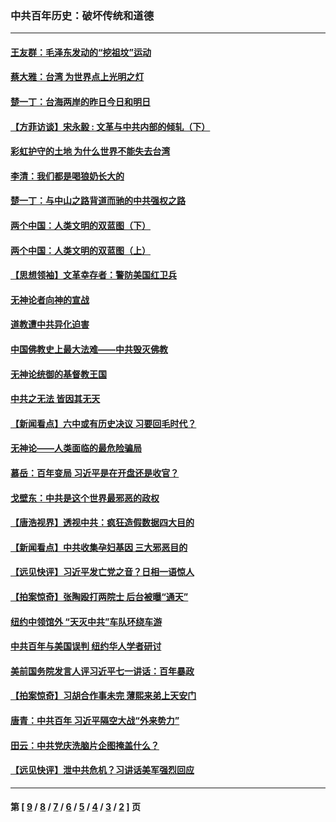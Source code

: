 ### 中共百年历史：破坏传统和道德
---
#### [王友群：毛泽东发动的“挖祖坟”运动](../../pages/nf1176114/n13723639.md?06270430) 
#### [蔡大雅：台湾 为世界点上光明之灯](../../pages/nf1176114/n13531530.md?06270430) 
#### [楚一丁：台海两岸的昨日今日和明日](../../pages/nf1176114/n13531468.md?06270430) 
#### [【方菲访谈】宋永毅 : 文革与中共内部的倾轧（下）](../../pages/nf1176114/n13486836.md?06270430) 
#### [彩虹护守的土地 为什么世界不能失去台湾](../../pages/nf1176114/n13476849.md?06270430) 
#### [李清：我们都是喝狼奶长大的](../../pages/nf1176114/n13471478.md?06270430) 
#### [楚一丁：与中山之路背道而驰的中共强权之路](../../pages/nf1176114/n13437270.md?06270430) 
#### [两个中国：人类文明的双蓝图（下）](../../pages/nf1176114/n13423132.md?06270430) 
#### [两个中国：人类文明的双蓝图（上）](../../pages/nf1176114/n13422687.md?06270430) 
#### [【思想领袖】文革幸存者：警防美国红卫兵](../../pages/nf1176114/n13339289.md?06270430) 
#### [无神论者向神的宣战](../../pages/nf1176114/n13281535.md?06270430) 
#### [道教遭中共异化迫害](../../pages/nf1176114/n13281463.md?06270430) 
#### [中国佛教史上最大法难——中共毁灭佛教](../../pages/nf1176114/n13281397.md?06270430) 
#### [无神论统御的基督教王国](../../pages/nf1176114/n13281280.md?06270430) 
#### [中共之无法 皆因其无天](../../pages/nf1176114/n13281088.md?06270430) 
#### [【新闻看点】六中或有历史决议 习要回毛时代？](../../pages/nf1176114/n13222895.md?06270430) 
#### [无神论——人类面临的最危险骗局](../../pages/nf1176114/n13196137.md?06270430) 
#### [慕岳：百年变局 习近平是在开盘还是收官？](../../pages/nf1176114/n13206516.md?06270430) 
#### [戈壁东：中共是这个世界最邪恶的政权](../../pages/nf1176114/n13085641.md?06270430) 
#### [【唐浩视界】透视中共：疯狂造假数据四大目的](../../pages/nf1176114/n13080590.md?06270430) 
#### [【新闻看点】中共收集孕妇基因 三大邪恶目的](../../pages/nf1176114/n13077182.md?06270430) 
#### [【远见快评】习近平发亡党之音？日相一语惊人](../../pages/nf1176114/n13074809.md?06270430) 
#### [【拍案惊奇】张陶殴打两院士 后台被曝“通天”](../../pages/nf1176114/n13070496.md?06270430) 
#### [纽约中领馆外 “天灭中共”车队环绕车游](../../pages/nf1176114/n13070693.md?06270430) 
#### [中共百年与美国误判 纽约华人学者研讨](../../pages/nf1176114/n13067969.md?06270430) 
#### [美前国务院发言人评习近平七一讲话：百年暴政](../../pages/nf1176114/n13066986.md?06270430) 
#### [【拍案惊奇】习胡合作事未完 薄熙来弟上天安门](../../pages/nf1176114/n13065867.md?06270430) 
#### [唐青：中共百年 习近平隔空大战“外来势力”](../../pages/nf1176114/n13065976.md?06270430) 
#### [田云：中共党庆洗脑片企图掩盖什么？](../../pages/nf1176114/n13064395.md?06270430) 
#### [【远见快评】泄中共危机？习讲话美军强烈回应](../../pages/nf1176114/n13064269.md?06270430) 

---
#### 第 [ [9](./9.md?06270430) / [8](./8.md?06270430) / [7](./7.md?06270430) / [6](./6.md?06270430) / [5](./5.md?06270430) / [4](./4.md?06270430) / [3](./3.md?06270430) / [2](./2.md?06270430) ] 页
